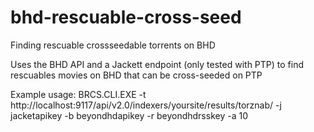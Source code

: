 # bhd-rescuable-cross-seed
Finding rescuable crossseedable torrents on BHD

Uses the BHD API and a Jackett endpoint (only tested with PTP) to find rescuables movies on BHD that can be cross-seeded on PTP

Example usage:
BRCS.CLI.EXE -t http://localhost:9117/api/v2.0/indexers/yoursite/results/torznab/ -j jacketapikey -b beyondhdapikey -r beyondhdrsskey -a 10
